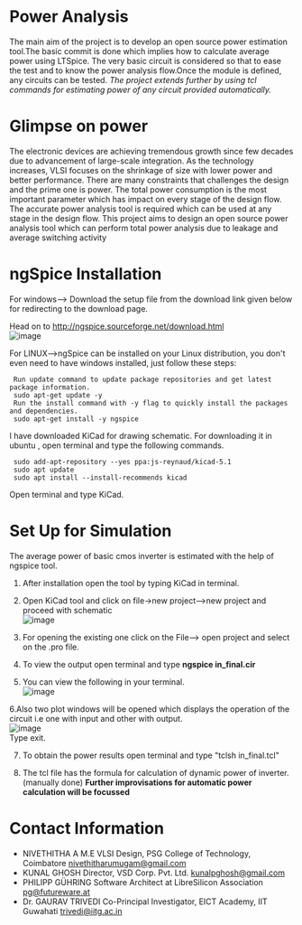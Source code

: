Power Analysis 
===============

The main aim of the project is to develop an open source power estimation tool.The basic commit is done which implies how to calculate average power using LTSpice. The very basic circuit is considered so that to ease the test and to know the power analysis flow.Once the module is defined, any circuits can be tested.
*The project extends further by using tcl commands for estimating power of any circuit provided automatically.*

Glimpse on power
================

The electronic devices are achieving tremendous growth since few decades due to advancement of large-scale integration. As the technology increases, VLSI focuses on the shrinkage of size with lower power and better performance. There are many constraints that challenges the design and the prime one is power. The total power consumption is the most important parameter which has impact on every stage of the design flow. The accurate power analysis tool is required which can be used at any stage in the design flow. This project aims to design an open source power analysis tool which can perform total power analysis due to leakage and average switching activity

ngSpice Installation 
====================

For windows--> Download the setup file from the download link given below for redirecting to the download page.

Head on to http://ngspice.sourceforge.net/download.html</br>
![image](https://user-images.githubusercontent.com/46344842/85013554-65ccb200-b182-11ea-8521-a514c6b27407.png)

For LINUX-->ngSpice can be installed on your  Linux distribution, you don't even need to have windows installed, just follow these steps:</br>

     Run update command to update package repositories and get latest package information.
     sudo apt-get update -y
     Run the install command with -y flag to quickly install the packages and dependencies.
     sudo apt-get install -y ngspice

I have downloaded KiCad for drawing schematic. For downloading it in ubuntu , open terminal and type the following commands.

     sudo add-apt-repository --yes ppa:js-reynaud/kicad-5.1
     sudo apt update
     sudo apt install --install-recommends kicad

Open terminal and type KiCad.

Set Up for Simulation
===================================
The average power of basic cmos inverter is estimated with the help of ngspice tool.
1. After installation open the tool by typing KiCad in terminal.

2. Open KiCad tool and click on file->new project-->new project and proceed with schematic</br>
![image](https://user-images.githubusercontent.com/46344842/85014165-644fb980-b183-11ea-86db-39e5cffc7cf2.png)

3. For opening the existing one click on the File--> open project and select on the .pro file.</br>

4. To view the output  open terminal and type  **ngspice in_final.cir**</br>

5. You can view the following in your terminal.</br>
![image](https://user-images.githubusercontent.com/46344842/85014571-22734300-b184-11ea-9754-0b36368f3c1c.png)

6.Also two plot windows will be opened which displays the operation of the circuit i.e one with input and other with output.</br>
![image](https://user-images.githubusercontent.com/46344842/85014678-55b5d200-b184-11ea-84ea-ea4c5111a81d.png) </br>
Type exit.

7. To obtain the power results open terminal and type "tclsh in_final.tcl"

8. The tcl file has the formula for calculation of dynamic power of inverter.(manually done)
**Further improvisations for automatic power calculation will be focussed**

Contact Information
===================================
- NIVETHITHA A 
 M.E VLSI Design, PSG College of Technology, Coimbatore
  nivethitharumugam@gmail.com
- KUNAL GHOSH 
 Director, VSD Corp. Pvt. Ltd. 
  kunalpghosh@gmail.com
- PHILIPP GÜHRING 
Software Architect at LibreSilicon Association
  pg@futureware.at
 - Dr. GAURAV TRIVEDI 
 Co-Principal Investigator, EICT Academy, IIT Guwahati
  trivedi@iitg.ac.in
